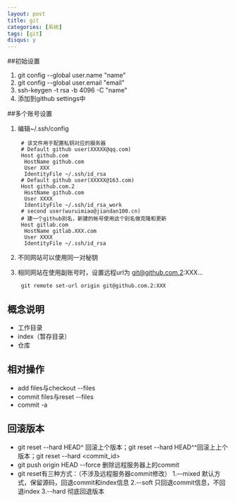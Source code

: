 ```yaml
---
layout: post
title: git
categories: [系统]
tags: [git]
disqus: y
---
```

##初始设置
1. git config --global user.name "name"
2. git config --global user.email "email"
3. ssh-keygen -t rsa -b 4096 -C "name"
4. 添加到github settings中

##多个账号设置
1. 编辑~/.ssh/config
    
        # 该文件用于配置私钥对应的服务器
        # Default github user(XXXXX@qq.com)
        Host github.com
         HostName github.com
         User XXX
         IdentityFile ~/.ssh/id_rsa
        # Default github user(XXXXX@163.com)
        Host github.com.2
         HostName github.com
         User XXXX
         IdentityFile ~/.ssh/id_rsa_work
        # second user(wuruimiao@jiandan100.cn)
        # 建一个github别名，新建的帐号使用这个别名做克隆和更新
        Host gitlab.com
         HostName gitlab.XXX.com
         User XXXX
         IdentityFile ~/.ssh/id_rsa


2. 不同网站可以使用同一对秘钥
3. 相同网站在使用副账号时，设置远程url为 git@github.com.2:XXX...
    
        git remote set-url origin git@github.com.2:XXX

## 概念说明
* 工作目录
* index（暂存目录）
* 仓库

## 相对操作
* add files与checkout --files
* commit files与reset --files
* commit -a

## 回滚版本
* git reset --hard HEAD^ 回滚上个版本；git reset --hard HEAD^^回滚上上个版本；git reset --hard <commit_id>
* git push origin HEAD --force 删除远程服务器上的commit
* git reset有三种方式：（不涉及远程服务器commit修改）
  1.–-mixed 默认方式，保留源码，回退commit和index信息
  2.--soft 只回退commit信息，不回退index
  3.--hard 彻底回退版本
